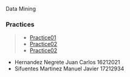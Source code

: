  Data Mining

### Practices
> * [Practice01](https://github.com/JuanCarlos-Negrete/Data-Mining/tree/Unit_3/Unit_3/Practices/Practice01)
> * [Practice02](https://github.com/JuanCarlos-Negrete/Data-Mining/tree/Unit_3/Unit_3/Practices/Practice02)
> * [Practice02](https://github.com/JuanCarlos-Negrete/Data-Mining/tree/Unit_3/Unit_3/Practices/Practice05)

- Hernandez Negrete Juan Carlos 16212021
- Sifuentes Martinez Manuel Javier 17212934
